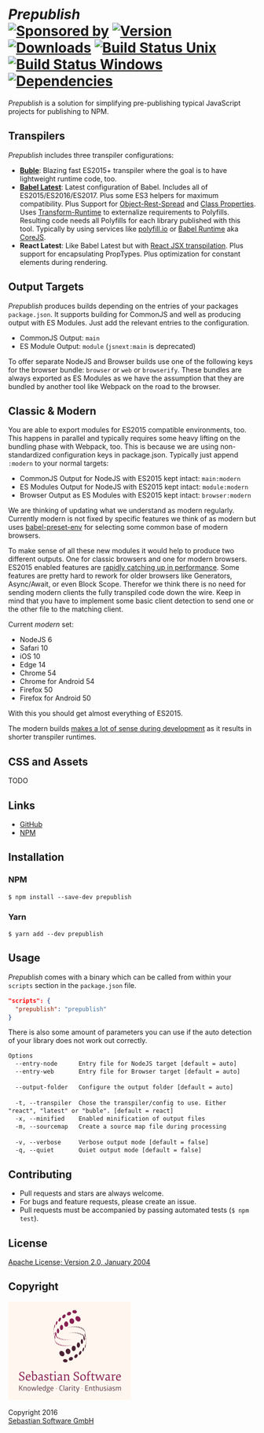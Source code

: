 # *Prepublish* <br/>[![Sponsored by][sponsor-img]][sponsor] [![Version][npm-version-img]][npm] [![Downloads][npm-downloads-img]][npm] [![Build Status Unix][travis-img]][travis] [![Build Status Windows][appveyor-img]][appveyor] [![Dependencies][deps-img]][deps]

*Prepublish* is a solution for simplifying pre-publishing typical JavaScript projects for publishing to NPM.

[sponsor-img]: https://img.shields.io/badge/Sponsored%20by-Sebastian%20Software-692446.svg
[sponsor]: https://www.sebastian-software.de
[deps]: https://david-dm.org/sebastian-software/prepublish
[deps-img]: https://david-dm.org/sebastian-software/prepublish.svg
[npm]: https://www.npmjs.com/package/prepublish
[npm-downloads-img]: https://img.shields.io/npm/dm/prepublish.svg
[npm-version-img]: https://img.shields.io/npm/v/prepublish.svg
[travis-img]: https://img.shields.io/travis/sebastian-software/prepublish/master.svg?branch=master&label=unix%20build
[appveyor-img]: https://img.shields.io/appveyor/ci/swernerx/prepublish/master.svg?label=windows%20build
[travis]: https://travis-ci.org/sebastian-software/prepublish
[appveyor]: https://ci.appveyor.com/project/swernerx/prepublish/branch/master


## Transpilers

*Prepublish* includes three transpiler configurations:

- **[Buble](https://buble.surge.sh/guide/)**: Blazing fast ES2015+ transpiler where the goal is to have lightweight runtime code, too.
- **[Babel Latest](https://babeljs.io/docs/plugins/preset-latest/)**: Latest configuration of Babel. Includes all of ES2015/ES2016/ES2017. Plus some ES3 helpers for maximum compatibility. Plus Support for [Object-Rest-Spread](https://babeljs.io/docs/plugins/transform-object-rest-spread/) and [Class Properties](https://babeljs.io/docs/plugins/transform-class-properties/). Uses [Transform-Runtime](https://github.com/babel/babel/tree/master/packages/babel-plugin-transform-runtime) to externalize requirements to Polyfills. Resulting code needs all Polyfills for each library published with this tool. Typically by using services like [polyfill.io](https://qa.polyfill.io/v2/docs/) or [Babel Runtime](https://github.com/babel/babel/tree/master/packages/babel-runtime) aka [CoreJS](https://github.com/zloirock/core-js).
- **React Latest**: Like Babel Latest but with [React JSX transpilation](https://babeljs.io/docs/plugins/transform-react-jsx/). Plus support for encapsulating PropTypes. Plus optimization for constant elements during rendering.


## Output Targets

*Prepublish* produces builds depending on the entries of your packages `package.json`. It supports
building for CommonJS and well as producing output with ES Modules. Just add the relevant entries to
the configuration.

- CommonJS Output: `main`
- ES Module Output: `module` (`jsnext:main` is deprecated)

To offer separate NodeJS and Browser builds use one of the following keys for the browser bundle: `browser` or `web` or `browserify`. These bundles are always exported as ES Modules as we have the assumption that they are bundled by another tool like Webpack on the road to the browser.


## Classic & Modern

You are able to export modules for ES2015 compatible environments, too. This happens in parallel and typically requires some heavy lifting on the bundling phase with Webpack, too. This is because we are using non-standardized configuration keys in package.json. Typically just append `:modern` to your normal targets:

- CommonJS Output for NodeJS with ES2015 kept intact: `main:modern`
- ES Modules Output for NodeJS with ES2015 kept intact: `module:modern`
- Browser Output as ES Modules with ES2015 kept intact: `browser:modern`

We are thinking of updating what we understand as modern regularly. Currently modern is not fixed by specific
features we think of as modern but uses [babel-preset-env](https://github.com/babel/babel-preset-env) for selecting some common base of modern browsers.

To make sense of all these new modules it would help to produce two different outputs. One for classic browsers and one for modern browsers. ES2015 enabled features are [rapidly catching up in performance](https://kpdecker.github.io/six-speed/). Some features are pretty hard to rework for older browsers like Generators, Async/Await, or even Block Scope. Therefor we think there is no need for sending modern clients the fully transpiled code down the wire. Keep in mind that you have to implement some basic client detection to send one or the other file to the matching client.

Current *modern* set:

- NodeJS 6
- Safari 10
- iOS 10
- Edge 14
- Chrome 54
- Chrome for Android 54
- Firefox 50
- Firefox for Android 50

With this you should get almost everything of ES2015.

The modern builds [makes a lot of sense during development](https://medium.com/@gajus/dont-use-babel-transpilers-when-debugging-an-application-890ee528a5b3) as it results in shorter transpiler runtimes.


## CSS and Assets

TODO




## Links

- [GitHub](https://github.com/sebastian-software/prepublish)
- [NPM](https://www.npmjs.com/package/prepublish)


## Installation

### NPM

```console
$ npm install --save-dev prepublish
```

### Yarn

```console
$ yarn add --dev prepublish
```



## Usage

*Prepublish* comes with a binary which can be called from within your `scripts` section
in the `package.json` file.

```json
"scripts": {
  "prepublish": "prepublish"
}
```

There is also some amount of parameters you can use if the auto detection of your library does not work out correctly.

```
Options
  --entry-node      Entry file for NodeJS target [default = auto]
  --entry-web       Entry file for Browser target [default = auto]

  --output-folder   Configure the output folder [default = auto]

  -t, --transpiler  Chose the transpiler/config to use. Either "react", "latest" or "buble". [default = react]
  -x, --minified    Enabled minification of output files
  -m, --sourcemap   Create a source map file during processing

  -v, --verbose     Verbose output mode [default = false]
  -q, --quiet       Quiet output mode [default = false]
```


## Contributing

* Pull requests and stars are always welcome.
* For bugs and feature requests, please create an issue.
* Pull requests must be accompanied by passing automated tests (`$ npm test`).


## License

[Apache License; Version 2.0, January 2004](http://www.apache.org/licenses/LICENSE-2.0)


## Copyright

<img src="assets/sebastiansoftware.png" alt="Sebastian Software GmbH Logo" width="250" height="200"/>

Copyright 2016<br/>[Sebastian Software GmbH](http://www.sebastian-software.de)
